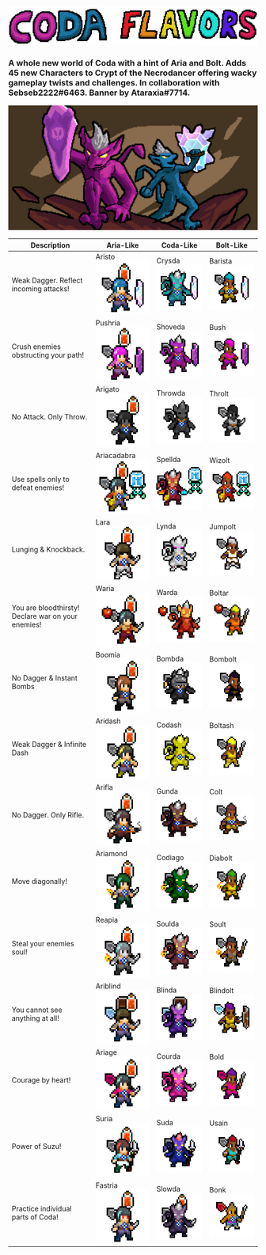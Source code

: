 <img src="logo/CodaFlavorsTextHorizontal.png">

### A whole new world of Coda with a hint of Aria and Bolt. Adds 45 new Characters to Crypt of the Necrodancer offering wacky gameplay twists and challenges. In collaboration with Sebseb2222#6463. Banner by Ataraxia#7714.

<img src="logo/CodaFlavorsBannerScaled.png">

| Description                                        | Aria-Like                                              | Coda-Like                                      | Bolt-Like                                        |
|----------------------------------------------------|--------------------------------------------------------|------------------------------------------------|--------------------------------------------------|
| Weak Dagger. Reflect incoming attacks!             | Aristo <br/> <img src="previews/aristo.png">           | Crysda <br/> <img src="previews/crysda.png">   | Barista <br/> <img src="previews/barista.png">   |
| Crush enemies obstructing your path!               | Pushria <br/> <img src="previews/pushria.png">         | Shoveda <br/> <img src="previews/shoveda.png"> | Bush <br/> <img src="previews/bush.png">         |
| No Attack. Only Throw.                             | Arigato <br/> <img src="previews/arigato.png">         | Throwda <br/> <img src="previews/throwda.png"> | Throlt <br/> <img src="previews/throlt.png">     |
| Use spells only to defeat enemies!                 | Ariacadabra <br/> <img src="previews/ariacadabra.png"> | Spellda <br/> <img src="previews/spellda.png"> | Wizolt <br/> <img src="previews/wizolt.png">     |
| Lunging & Knockback.                               | Lara <br/> <img src="previews/lara.png">               | Lynda <br/> <img src="previews/lynda.png">     | Jumpolt <br/> <img src="previews/jumpolt.png">   |
| You are bloodthirsty! Declare war on your enemies! | Waria <br/> <img src="previews/waria.png">             | Warda <br/> <img src="previews/warda.png">     | Boltar <br/> <img src="previews/boltar.png">     |
| No Dagger & Instant Bombs                          | Boomia <br/> <img src="previews/boomia.png">           | Bombda <br/> <img src="previews/bombda.png">   | Bombolt <br/> <img src="previews/bombolt.png">   |
| Weak Dagger & Infinite Dash                        | Aridash <br/> <img src="previews/aridash.png">         | Codash <br/> <img src="previews/codash.png">   | Boltash <br/> <img src="previews/boltash.png">   |
| No Dagger. Only Rifle.                             | Arifla <br/> <img src="previews/arifla.png">           | Gunda <br/> <img src="previews/gunda.png">     | Colt <br/> <img src="previews/colt.png">         |
| Move diagonally!                                   | Ariamond <br/> <img src="previews/ariamond.png">       | Codiago <br/> <img src="previews/codiago.png"> | Diabolt <br/> <img src="previews/diabolt.png">   |
| Steal your enemies soul!                           | Reapia <br/> <img src="previews/reapia.png">           | Soulda <br/> <img src="previews/soulda.png">   | Soult <br/> <img src="previews/soult.png">       |
| You cannot see anything at all!                    | Ariblind <br/> <img src="previews/ariblind.png">       | Blinda <br/> <img src="previews/blinda.png">   | Blindolt <br/> <img src="previews/blindolt.png"> |
| Courage by heart!                                  | Ariage <br/> <img src="previews/ariage.png">           | Courda <br/> <img src="previews/courda.png">   | Bold <br/> <img src="previews/bold.png">         |
| Power of Suzu!                                     | Suria <br/> <img src="previews/suria.png">             | Suda <br/> <img src="previews/suda.png">       | Usain <br/> <img src="previews/usain.png">       |
| Practice individual parts of Coda!                 | Fastria <br/> <img src="previews/fastria.png">         | Slowda <br/> <img src="previews/slowda.png">   | Bonk <br/> <img src="previews/bonk.png">         |